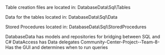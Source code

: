 Table creation files are located in:
DatabaseData\Sql\Tables

Data for the tables located in:
DatabaseData\Sql\Data

Stored Procedures located in:
DatabaseData\Sql\StoredProcedures

DatabaseData has models and repositories for bridging between SQL and C#
DataAccess has Data delegates 
Community-Center-Project--Team-8- Has the GUI and determines when to run queries
